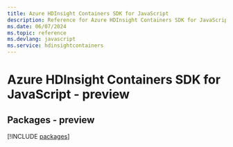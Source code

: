 ```yaml
---
title: Azure HDInsight Containers SDK for JavaScript
description: Reference for Azure HDInsight Containers SDK for JavaScript
ms.date: 06/07/2024
ms.topic: reference
ms.devlang: javascript
ms.service: hdinsightcontainers
---
```

# Azure HDInsight Containers SDK for JavaScript - preview
## Packages - preview
[!INCLUDE [packages](hdinsight-containers-index.md)]